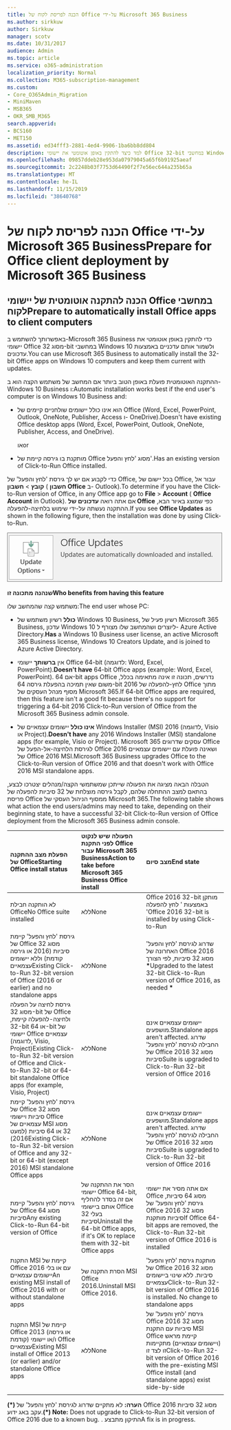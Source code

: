 ```yaml
---
title: הכנה לפריסת לקוח של Office על-ידי Microsoft 365 Business
ms.author: sirkkuw
author: Sirkkuw
manager: scotv
ms.date: 10/31/2017
audience: Admin
ms.topic: article
ms.service: o365-administration
localization_priority: Normal
ms.collection: M365-subscription-management
ms.custom:
- Core_O365Admin_Migration
- MiniMaven
- MSB365
- OKR_SMB_M365
search.appverid:
- BCS160
- MET150
ms.assetid: ed34fff3-2881-4ed4-9906-1ba6bb8dd804
description: למד כיצד להתקין באופן אוטומטי את יישומי Office 32-bit במחשבי Windows 10 ולעדכן אותם.
ms.openlocfilehash: 09857ddeb28e953da07979045a65f6b91925aeaf
ms.sourcegitcommit: 2c2248b03f7753d64490f2f7e56ec644a235b65a
ms.translationtype: MT
ms.contentlocale: he-IL
ms.lasthandoff: 11/15/2019
ms.locfileid: "38640768"
---
```

# <a name="prepare-for-office-client-deployment-by-microsoft-365-business"></a><span data-ttu-id="2e1af-103">הכנה לפריסת לקוח של Office על-ידי Microsoft 365 Business</span><span class="sxs-lookup"><span data-stu-id="2e1af-103">Prepare for Office client deployment by Microsoft 365 Business</span></span>

## <a name="prepare-to-automatically-install-office-apps-to-client-computers"></a><span data-ttu-id="2e1af-104">הכנה להתקנה אוטומטית של יישומי Office במחשבי לקוח</span><span class="sxs-lookup"><span data-stu-id="2e1af-104">Prepare to automatically install Office apps to client computers</span></span>

<span data-ttu-id="2e1af-105">באפשרותך להשתמש ב-Microsoft 365 Business כדי להתקין באופן אוטומטי את יישומי Office מסוג 32-bit במחשבי Windows 10 ולשמור אותם עדכניים באמצעות עדכונים.</span><span class="sxs-lookup"><span data-stu-id="2e1af-105">You can use Microsoft 365 Business to automatically install the 32-bit Office apps on Windows 10 computers and keep them current with updates.</span></span>
  
<span data-ttu-id="2e1af-106">ההתקנה האוטומטית פועלת באופן הטוב ביותר אם המחשב של משתמש הקצה הוא ב-Windows 10 Business ו:</span><span class="sxs-lookup"><span data-stu-id="2e1af-106">Automatic installation works best if the end user's computer is on Windows 10 Business and:</span></span>
  
- <span data-ttu-id="2e1af-107">הוא אינו כולל יישומים שולחניים קיימים של Office (‏Word, ‏Excel, ‏PowerPoint, ‏Outlook, ‏OneNote, ‏Publisher, ‏Access ו- OneDrive).</span><span class="sxs-lookup"><span data-stu-id="2e1af-107">Doesn't have existing Office desktop apps (Word, Excel, PowerPoint, Outlook, OneNote, Publisher, Access, and OneDrive).</span></span>
    
    <span data-ttu-id="2e1af-108">או</span><span class="sxs-lookup"><span data-stu-id="2e1af-108">or</span></span>
    
- <span data-ttu-id="2e1af-109">מותקנת בו גירסה קיימת של Office מסוג 'לחץ והפעל'.</span><span class="sxs-lookup"><span data-stu-id="2e1af-109">Has an existing version of Click-to-Run Office installed.</span></span>
    
<span data-ttu-id="2e1af-110">כדי לקבוע אם יש לך גירסת 'לחץ והפעל' של Office, בכל יישום של Office, עבור אל **קובץ** \> **חשבון** ( **חשבון Office** ב- Outlook).</span><span class="sxs-lookup"><span data-stu-id="2e1af-110">To determine if you have the Click-to-Run version of Office, in any Office app go to **File** \> **Account** ( **Office Account** in Outlook).</span></span> <span data-ttu-id="2e1af-111">אם אתה רואה **עדכונים של Office** כפי שמוצג באיור הבא, ההתקנה נעשתה על-ידי שימוש בלחיצה-להפעלה.</span><span class="sxs-lookup"><span data-stu-id="2e1af-111">If you see **Office Updates** as shown in the following figure, then the installation was done by using Click-to-Run.</span></span> 
  
![Screenshot of Office updates in Office app Account](media/e3439380-fa43-4ed6-ae5d-64851c297df5.png)
  
 <span data-ttu-id="2e1af-113">**שנהנה מתכונה זו**</span><span class="sxs-lookup"><span data-stu-id="2e1af-113">**Who benefits from having this feature**</span></span>
  
<span data-ttu-id="2e1af-114">משתמש קצה שהמחשב שלו:</span><span class="sxs-lookup"><span data-stu-id="2e1af-114">The end user whose PC:</span></span>
  
- <span data-ttu-id="2e1af-115">**כולל** רשיון משתמש של Windows 10 Business, רשיון פעיל של Microsoft 365 Business, עדכון Windows 10 ליוצרים ושהמחשב שלו מצורף ל- Azure Active Directory.</span><span class="sxs-lookup"><span data-stu-id="2e1af-115">**Has**  a Windows 10 Business user license, an active Microsoft 365 Business license, Windows 10 Creators Update, and is joined to Azure Active Directory.</span></span> 
    
- <span data-ttu-id="2e1af-116">אין **ברשותך** יישומי Office 64-bit (לדוגמה: Word, Excel, PowerPoint).</span><span class="sxs-lookup"><span data-stu-id="2e1af-116">**Doesn't have** 64-bit Office apps (example: Word, Excel, PowerPoint).</span></span> <span data-ttu-id="2e1af-117">אם 64-bit apps Office נדרשים, תכונה זו אינה מתאימה בכלל, משום שאין תמיכה בהפעלת גירסה 64-bit 2016 לחץ-להפעלה של Office מתוך מסוף מנהל העסקים של Microsoft 365.</span><span class="sxs-lookup"><span data-stu-id="2e1af-117">If 64-bit Office apps are required, then this feature isn't a good fit because there's no support for triggering a 64-bit 2016 Click-to-Run version of Office from the Microsoft 365 Business admin console.</span></span> 
    
- <span data-ttu-id="2e1af-118">**אינו כולל** יישומים עצמאיים של Windows Installer (MSI) 2016 (לדוגמה, Visio או Project).</span><span class="sxs-lookup"><span data-stu-id="2e1af-118">**Doesn't have** any 2016 Windows Installer (MSI) standalone apps (for example, Visio or Project).</span></span> <span data-ttu-id="2e1af-119">Microsoft 365 עסקים שדרוגים Office לגירסת הלחיצה-אל-הפעל של Office 2016 ושאינה פועלת עם יישומים עצמאיים של Office 2016 MSI.</span><span class="sxs-lookup"><span data-stu-id="2e1af-119">Microsoft 365 Business upgrades Office to the Click-to-Run version of Office 2016 and that doesn't work with Office 2016 MSI standalone apps.</span></span> 
    
<span data-ttu-id="2e1af-120">הטבלה הבאה מציגה את הפעולה שייתכן שמשתמשי הקצה/מנהלים יצטרכו לבצע, בהתאם למצב ההתחלה שלהם, לקבל גירסה מוצלחת של 32 סיביות להפעלה של פריסת Office ממסוף הניהול העסקי של Microsoft 365.</span><span class="sxs-lookup"><span data-stu-id="2e1af-120">The following table shows what action the end users/admins may need to take, depending on their beginning state, to have a successful 32-bit Click-to-Run version of Office deployment from the Microsoft 365 Business admin console.</span></span>
  
|<span data-ttu-id="2e1af-121">**הפעלת מצב ההתקנה של Office**</span><span class="sxs-lookup"><span data-stu-id="2e1af-121">**Starting Office install status**</span></span>|<span data-ttu-id="2e1af-122">**הפעולה שיש לנקוט לפני התקנת Office עבור Microsoft 365 Business**</span><span class="sxs-lookup"><span data-stu-id="2e1af-122">**Action to take before Microsoft 365 Business Office install**</span></span>|<span data-ttu-id="2e1af-123">**מצב סיום**</span><span class="sxs-lookup"><span data-stu-id="2e1af-123">**End state**</span></span>|
|:-----|:-----|:-----|
|<span data-ttu-id="2e1af-124">לא הותקנה חבילת Office</span><span class="sxs-lookup"><span data-stu-id="2e1af-124">No Office suite installed</span></span>  <br/> |<span data-ttu-id="2e1af-125">ללא</span><span class="sxs-lookup"><span data-stu-id="2e1af-125">None</span></span>  <br/> |<span data-ttu-id="2e1af-126">Office 2016 32-bit מותקן באמצעות ' לחץ להפעלה '</span><span class="sxs-lookup"><span data-stu-id="2e1af-126">Office 2016 32-bit is installed by using Click-to-Run</span></span>  <br/> |
|<span data-ttu-id="2e1af-127">גירסת 'לחץ והפעל' קיימת של Office מסוג 32 סיביות (2016 או גירסה קודמת) וללא יישומים עצמאיים</span><span class="sxs-lookup"><span data-stu-id="2e1af-127">Existing Click-to-Run 32-bit version of Office (2016 or earlier) and no standalone apps</span></span>  <br/> |<span data-ttu-id="2e1af-128">ללא</span><span class="sxs-lookup"><span data-stu-id="2e1af-128">None</span></span>  <br/> |<span data-ttu-id="2e1af-129">שדרוג לגירסת 'לחץ והפעל' האחרונה של Office 2016 מסוג 32 סיביות, לפי הצורך **\***</span><span class="sxs-lookup"><span data-stu-id="2e1af-129">Upgraded to the latest 32-bit Click-to-Run version of Office 2016, as needed **\***</span></span> <br/> |
|<span data-ttu-id="2e1af-130">גירסת לחיצה על הפעלה מסוג 32-bit של Office ולחיצה-להפעלה קיימת, 32-bit או 64-bit של יישומי Office עצמאיים (לדוגמה, Visio, Project)</span><span class="sxs-lookup"><span data-stu-id="2e1af-130">Existing Click-to-Run 32-bit version of Office and Click-to-Run 32-bit or 64-bit standalone Office apps (for example, Visio, Project)</span></span>  <br/> |<span data-ttu-id="2e1af-131">ללא</span><span class="sxs-lookup"><span data-stu-id="2e1af-131">None</span></span>  <br/> |<span data-ttu-id="2e1af-132">יישומים עצמאיים אינם מושפעים.</span><span class="sxs-lookup"><span data-stu-id="2e1af-132">Standalone apps aren't affected.</span></span> <span data-ttu-id="2e1af-133">שדרוג החבילה לגירסת 'לחץ והפעל' של Office 2016 מסוג 32 סיביות</span><span class="sxs-lookup"><span data-stu-id="2e1af-133">Suite is upgraded to Click-to-Run 32-bit version of Office 2016</span></span>  <br/> |
|<span data-ttu-id="2e1af-134">גירסת 'לחץ והפעל' קיימת של Office מסוג 32 סיביות ויישומי Office עצמאיים של MSI מסוג 32 או 64 סיביות (למעט 2016)</span><span class="sxs-lookup"><span data-stu-id="2e1af-134">Existing Click-to-Run 32-bit version of Office and any 32-bit or 64-bit (except 2016) MSI standalone Office apps</span></span>  <br/> |<span data-ttu-id="2e1af-135">ללא</span><span class="sxs-lookup"><span data-stu-id="2e1af-135">None</span></span>  <br/> |<span data-ttu-id="2e1af-136">יישומים עצמאיים אינם מושפעים.</span><span class="sxs-lookup"><span data-stu-id="2e1af-136">Standalone apps aren't affected.</span></span> <span data-ttu-id="2e1af-137">שדרוג החבילה לגירסת 'לחץ והפעל' של Office 2016 מסוג 32 סיביות</span><span class="sxs-lookup"><span data-stu-id="2e1af-137">Suite is upgraded to Click-to-Run 32-bit version of Office 2016</span></span>  <br/> ||||
|<span data-ttu-id="2e1af-138">גירסת 'לחץ והפעל' קיימת של Office מסוג 64 סיביות</span><span class="sxs-lookup"><span data-stu-id="2e1af-138">Any existing Click-to-Run 64-bit version of Office</span></span>  <br/> |<span data-ttu-id="2e1af-139">הסר את ההתקנה של יישומי Office 64-bit, אם זה בסדר להחליף אותם ביישומי Office בעלי 32 סיביות</span><span class="sxs-lookup"><span data-stu-id="2e1af-139">Uninstall the 64-bit Office apps, if it's OK to replace them with 32-bit Office apps</span></span>  <br/> |<span data-ttu-id="2e1af-140">אם אתה מסיר את יישומי Office מסוג 64 סיביות, גירסת 'לחץ והפעל' של Office 2016 מסוג 32 סיביות מותקנת</span><span class="sxs-lookup"><span data-stu-id="2e1af-140">If Office 64-bit apps are removed, the Click-to-Run 32-bit version of Office 2016 is installed</span></span>  <br/> |
|<span data-ttu-id="2e1af-141">התקנת MSI קיימת של Office 2016 עם או בלי יישומים עצמאיים</span><span class="sxs-lookup"><span data-stu-id="2e1af-141">An existing MSI install of Office 2016 with or without standalone apps</span></span>  <br/> |<span data-ttu-id="2e1af-142">הסרת התקנה של MSI Office 2016.</span><span class="sxs-lookup"><span data-stu-id="2e1af-142">Uninstall MSI Office 2016.</span></span>  <br/> |<span data-ttu-id="2e1af-p106">מותקנת גירסת 'לחץ והפעל' של Office 2016 מסוג 32 סיביות. ללא שינוי ביישומים עצמאיים</span><span class="sxs-lookup"><span data-stu-id="2e1af-p106">Click-to-Run 32-bit version of Office 2016 is installed. No change to standalone apps</span></span>  <br/> |
|<span data-ttu-id="2e1af-145">התקנת MSI קיימת של Office 2013 (או גירסה קודמת) ו/או יישומי Office עצמאיים</span><span class="sxs-lookup"><span data-stu-id="2e1af-145">Existing MSI install of Office 2013 (or earlier) and/or standalone Office apps</span></span>  <br/> |<span data-ttu-id="2e1af-146">ללא</span><span class="sxs-lookup"><span data-stu-id="2e1af-146">None</span></span>  <br/> |<span data-ttu-id="2e1af-147">גירסת 'לחץ והפעל' של Office 2016 מסוג 32 סיביות עם התקנת MSI Office קיימת מראש (ויישומים עצמאיים) מתקיימות זו לצד זו</span><span class="sxs-lookup"><span data-stu-id="2e1af-147">Click-to-Run 32-bit version of Office 2016 with the pre-existing MSI Office install (and standalone apps) exist side-by-side</span></span>  <br/> |
||||
   
 <span data-ttu-id="2e1af-148">**(\*) הערה:** לא מתקיים שדרוג לגירסת 'לחץ והפעל' של Office 2016 מסוג 32 סיביות עקב באג ידוע.</span><span class="sxs-lookup"><span data-stu-id="2e1af-148">**(\*) Note:** Does not upgrade to Click-to-Run 32-bit version of Office 2016 due to a known bug.</span></span> <span data-ttu-id="2e1af-149">. התיקון מתבצע</span><span class="sxs-lookup"><span data-stu-id="2e1af-149">A fix is in progress.</span></span> 
  